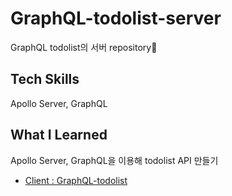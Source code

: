 # GraphQL-todolist-server

GraphQL todolist의 서버 repository🎃

## Tech Skills
Apollo Server, GraphQL

## What I Learned
Apollo Server, GraphQL을 이용해 todolist API 만들기

- [Client : GraphQL-todolist](https://github.com/root-zero-o/GraphQL-todolist)
